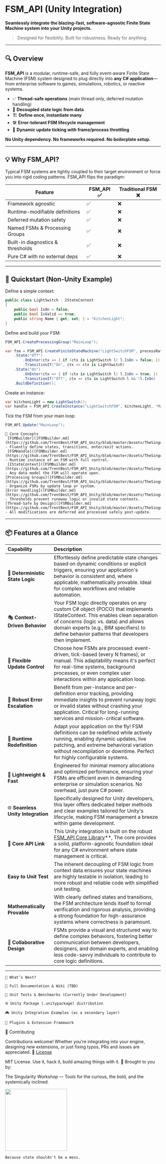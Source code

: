 # FSM_API (Unity Integration)

**Seamlessly integrate the blazing-fast, software-agnostic Finite State Machine system into your Unity projects.**

> Designed for flexibility. Built for robustness. Ready for anything.


---

## 🔍 Overview

**FSM_API** is a modular, runtime-safe, and fully event-aware Finite State Machine (FSM) system designed to plug directly into **any C# application**—from enterprise software to games, simulations, robotics, or reactive systems.

- ✅ **Thread-safe operations** (main thread only, deferred mutation handling)
- 🧠 **Decoupled state logic from data**
- 🏗️ **Define once, instantiate many**
- 🛠️ **Error-tolerant FSM lifecycle management**
- 🧪 **Dynamic update ticking with frame/process throttling**

**No Unity dependency. No frameworks required. No boilerplate setup.**

---

## 💡 Why FSM_API?

Typical FSM systems are tightly coupled to their target environment or force you into rigid coding patterns. FSM_API flips the paradigm:

| Feature                          | FSM_API ✅ | Traditional FSM ❌ |
|----------------------------------|------------|--------------------|
| Framework agnostic               | ✅         | ❌                 |
| Runtime-modifiable definitions   | ✅         | ❌                 |
| Deferred mutation safety         | ✅         | ❌                 |
| Named FSMs & Processing Groups   | ✅         | ❌                 |
| Built-in diagnostics & thresholds| ✅         | ❌                 |
| Pure C# with no external deps    | ✅         | ❌                 |

---

## 🚀 Quickstart (Non-Unity Example)

Define a simple context:

```csharp
public class LightSwitch : IStateContext
{
    public bool IsOn = false;
    public bool IsValid => true;
    public string Name { get; set; } = "KitchenLight";
}
 ````
Define and build your FSM:
```csharp
FSM_API.CreateProcessingGroup("MainLoop");

var fsm = FSM_API.CreateFiniteStateMachine("LightSwitchFSM", processRate: 1, processingGroup: "MainLoop")
    .State("Off")
        .OnEnter(ctx => { if (ctx is LightSwitch l) l.IsOn = false; })
        .TransitionIf("On", ctx => ctx is LightSwitch)
    .State("On")
        .OnEnter(ctx => { if (ctx is LightSwitch l) l.IsOn = true; })
        .TransitionIf("Off", ctx => ctx is LightSwitch l && !l.IsOn)
    .BuildDefinition();
 ````
Create an instance:
```csharp
var kitchenLight = new LightSwitch();
var handle = FSM_API.CreateInstance("LightSwitchFSM", kitchenLight, "MainLoop");
 ````
Tick the FSM from your main loop:
```csharp
FSM_API.Update("MainLoop");
 ````
    🔧 Core Concepts
     [FSMBuilder]([FSMBuilder.md](https://github.com/TrentBest/FSM_API_Unity/blob/master/Assets/TheSingularityWorkshop/FSM_API/Documentation/UserGuide/04_FSM_Builder_Deep_Dive.md)) - Fluently define states, transitions, enter/exit actions.
     [FSMHandle]([FSMBuilder.md](https://github.com/TrentBest/FSM_API_Unity/blob/master/Assets/TheSingularityWorkshop/FSM_API/Documentation/UserGuide/04_FSM_Builder_Deep_Dive.md)) - Runtime instance of an FSM with full control.
     [IStateContext]([FSMBuilder.md](https://github.com/TrentBest/FSM_API_Unity/blob/master/Assets/TheSingularityWorkshop/FSM_API/Documentation/UserGuide/04_FSM_Builder_Deep_Dive.md)) - Any data model the FSM will operate upon.
    [Processing Groups]([FSMBuilder.md](https://github.com/TrentBest/FSM_API_Unity/blob/master/Assets/TheSingularityWorkshop/FSM_API/Documentation/UserGuide/04_FSM_Builder_Deep_Dive.md)) - Organize FSMs by update loop or system.
    [Error Handling]([FSMBuilder.md](https://github.com/TrentBest/FSM_API_Unity/blob/master/Assets/TheSingularityWorkshop/FSM_API/Documentation/UserGuide/04_FSM_Builder_Deep_Dive.md)) - Thresholds prevent runaway logic or invalid state contexts.
    [Thread-Safe by Design]([FSMBuilder.md](https://github.com/TrentBest/FSM_API_Unity/blob/master/Assets/TheSingularityWorkshop/FSM_API/Documentation/UserGuide/04_FSM_Builder_Deep_Dive.md)) - All modifications are deferred and processed safely post-update.

---
## 📦 Features at a Glance

| Capability                | Description                                                                                             |
| :------------------------ | :------------------------------------------------------------------------------------------------------ |
| 🔄 **Deterministic State Logic** | Effortlessly define predictable state changes based on dynamic conditions or explicit triggers, ensuring your application's behavior is consistent and, where applicable, mathematically provable. Ideal for complex workflows and reliable automation. |
| 🎭 **Context-Driven Behavior**| Your FSM logic directly operates on any custom C# object (POCO) that implements IStateContext. This enables clean separation of concerns (logic vs. data) and allows domain experts (e.g., BIM specifiers) to define behavior patterns that developers then implement. |
| 🧪 **Flexible Update Control** | Choose how FSMs are processed: event-driven, tick-based (every N frames), or manual. This adaptability means it's perfect for real-time systems, background processes, or even complex user interactions within any application loop. |
| 🧯 **Robust Error Escalation**| Benefit from per-instance and per-definition error tracking, providing immediate insights to prevent runaway logic or invalid states without crashing your application. Critical for long-running services and mission-critical software. |
| 🔁 **Runtime Redefinition** | Adapt your application on the fly! FSM definitions can be redefined while actively running, enabling dynamic updates, live patching, and extreme behavioral variation without recompilation or downtime. Perfect for highly configurable systems. |
| 🎯 **Lightweight & Fast** | Engineered for minimal memory allocations and optimized performance, ensuring your FSMs are efficient even in demanding enterprise or simulation scenarios. No overhead, just pure C# power. |
| 🌐 **Seamless Unity Integration** | Specifically designed for Unity developers, this layer offers dedicated helper methods and clear examples tailored for Unity's lifecycle, making FSM management a breeze within game development. |
| 🔬 **Core API Link** | This Unity integration is built on the robust [FSM_API Core Library](https://github.com/TrentBest/FSM_API)**, The core provides a solid, platform-agnostic foundation ideal for any C# environment where state management is critical. |
|    **Easy to Unit Test** |  The inherent decoupling of FSM logic from context data ensures your state machines are highly testable in isolation, leading to more robust and reliable code with simplified unit testing. |
|    **Mathematically Provable** | With clearly defined states and transitions, the FSM architecture lends itself to formal verification and rigorous analysis, providing a strong foundation for high-assurance systems where correctness is paramount. |
|🤝 **Collaborative Design** | FSMs provide a visual and structured way to define complex behaviors, fostering better communication between developers, designers, and domain experts, and enabling less code-savvy individuals to contribute to core logic definitions.|
---
 

    📘 What’s Next?

    📖 Full Documentation & Wiki (TBD)

    🧪 Unit Tests & Benchmarks (Currently Under Development)

    🌐 Unity Package (.unitypackage) distribution 

    🎮 Unity Integration Examples (as a secondary layer)

    🔌 Plugins & Extension Framework

🤝 Contributing

Contributions welcome! Whether you're integrating into your engine, designing new extensions, or just fixing typos, PRs and issues are appreciated.
📄 [License](LICENSE.txt)

MIT License. Use it, hack it, build amazing things with it.
🧠 Brought to you by:

The Singularity Workshop — Tools for the curious, the bold, and the systemically inclined.

<img src="https://github.com/user-attachments/assets/b94a9412-29f3-4b55-9d07-ddef3b57e082" width="200">    

    Because state shouldn't be a mess.
